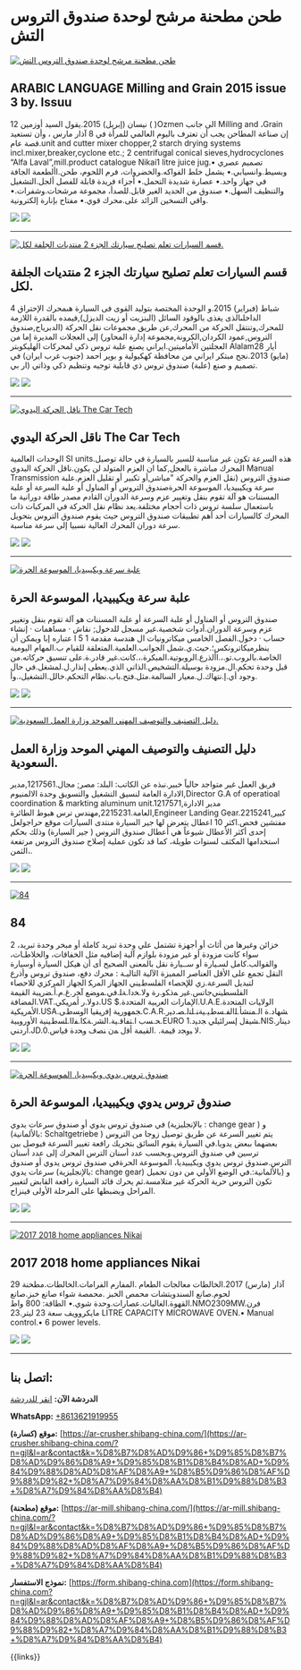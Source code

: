 # طحن مطحنة مرشح لوحدة صندوق التروس التش

<a href="https://swt.shibang-china.com/?n=gjl&l=ar&img&k=%D8%B7%D8%AD%D9%86+%D9%85%D8%B7%D8%AD%D9%86%D8%A9+%D9%85%D8%B1%D8%B4%D8%AD+%D9%84%D9%88%D8%AD%D8%AF%D8%A9+%D8%B5%D9%86%D8%AF%D9%88%D9%82+%D8%A7%D9%84%D8%AA%D8%B1%D9%88%D8%B3+%D8%A7%D9%84%D8%AA%D8%B4" target="_blank">![طحن مطحنة مرشح لوحدة صندوق التروس التش](http://static.shibang-china.com/all-800x300/288.jpg)</a>

## ARABIC LANGUAGE Milling and Grain 2015 issue 3 by. Issuu
12 نيسان (إبريل) 2015.يقول السيد أوزمين ( )Ozmen الى جانب Milling and ،Grain إن صناعة المطاحن يجب أن تعترف باليوم العالمي للمرأة في 8 آذار مارس ، وأن تستعيد قصة عام.unit and cutter mixer chopper,2 starch drying systems incl.mixer,breaker,cyclone etc.; 2 centrifugal conical sieves,hydrocyclones “Alfa Laval”,mill.product catalogue Nikai1 litre juice jug.• تصميم عصري وبسيط.وانسيابي.• يشمل خلط الفواكه.والخضروات، فرم اللحوم، طحن.األطعمة الجافة في جهاز واحد.• عصارة شديدة التحمل.• أجزاء فريدة قابلة للفصل ألجل.التشغيل والتنظيف السهل.• صندوق من الحديد الغير قابل.للصدأ، مجموعة مرشحات.وشفرات.• واقي التسخين الزائد على.محرك قوي.• مفتاح بإنارة إلكترونية.


<a href="https://whatsapp.shibangsoft.com/WhatsApp.php" target="_blank" title="WhatsApp">![](http://static.shibang-china.com/icon/whatsapp.png)</a> <a href="https://swt.shibang-china.com/?n=gjl&l=ar&icon&k=%D8%B7%D8%AD%D9%86+%D9%85%D8%B7%D8%AD%D9%86%D8%A9+%D9%85%D8%B1%D8%B4%D8%AD+%D9%84%D9%88%D8%AD%D8%AF%D8%A9+%D8%B5%D9%86%D8%AF%D9%88%D9%82+%D8%A7%D9%84%D8%AA%D8%B1%D9%88%D8%B3+%D8%A7%D9%84%D8%AA%D8%B4" target="_blank">![](http://static.shibang-china.com/icon/chat-ar.png)</a>

---

<a href="https://swt.shibang-china.com/?n=gjl&l=ar&img&k=%D8%B7%D8%AD%D9%86+%D9%85%D8%B7%D8%AD%D9%86%D8%A9+%D9%85%D8%B1%D8%B4%D8%AD+%D9%84%D9%88%D8%AD%D8%AF%D8%A9+%D8%B5%D9%86%D8%AF%D9%88%D9%82+%D8%A7%D9%84%D8%AA%D8%B1%D9%88%D8%B3+%D8%A7%D9%84%D8%AA%D8%B4" target="_blank">![قسم السيارات تعلم تصليح سيارتك الجزء 2 منتديات الجلفة لكل.](http://static.shibang-china.com/all-800x300/201.jpg)</a>

## قسم السيارات تعلم تصليح سيارتك الجزء 2 منتديات الجلفة لكل.
4 شباط (فبراير) 2015.و الوحدة المختصة بتوليد القوى فى السيارة هىمحرك الإحتراق الداخلىالذى يغذى بالوقود السائل (البنزيت أو زيت الديزل),فيمده بالقدرة اللازمة للمحرك,وتنتقل الحركة من المحرك,عن طريق مجموعات نقل الحركة (الدبرياج,صندوق التروس,عمود الكردان,الكرونة,مجموعة إدارة المحاور) إلى العجلات المديرة إما من العجلتين الأماميتين.ايراني يصنع علبة تروس ذكي لمحركات الهليكوبتر Alalam28 أيار (مايو) 2013.نجح مبتكر ايراني من محافظة كهكيولية و بوير احمد (جنوب غرب ايران) في تصميم و صنع (علبة) صندوق تروس ذي قابلية توجيه وتنظيم ذكي وذاتي (ار بي.


<a href="https://whatsapp.shibangsoft.com/WhatsApp.php" target="_blank" title="WhatsApp">![](http://static.shibang-china.com/icon/whatsapp.png)</a> <a href="https://swt.shibang-china.com/?n=gjl&l=ar&icon&k=%D8%B7%D8%AD%D9%86+%D9%85%D8%B7%D8%AD%D9%86%D8%A9+%D9%85%D8%B1%D8%B4%D8%AD+%D9%84%D9%88%D8%AD%D8%AF%D8%A9+%D8%B5%D9%86%D8%AF%D9%88%D9%82+%D8%A7%D9%84%D8%AA%D8%B1%D9%88%D8%B3+%D8%A7%D9%84%D8%AA%D8%B4" target="_blank">![](http://static.shibang-china.com/icon/chat-ar.png)</a>

---

<a href="https://swt.shibang-china.com/?n=gjl&l=ar&img&k=%D8%B7%D8%AD%D9%86+%D9%85%D8%B7%D8%AD%D9%86%D8%A9+%D9%85%D8%B1%D8%B4%D8%AD+%D9%84%D9%88%D8%AD%D8%AF%D8%A9+%D8%B5%D9%86%D8%AF%D9%88%D9%82+%D8%A7%D9%84%D8%AA%D8%B1%D9%88%D8%B3+%D8%A7%D9%84%D8%AA%D8%B4" target="_blank">![ناقل الحركة اليدوي The Car Tech](http://static.shibang-china.com/all-800x300/70.jpg)</a>

## ناقل الحركة اليدوي The Car Tech
الوحدات العالمية SI units.هذه السرعة تكون غير مناسبة للسير بالسيارة في حالة توصيل المحرك مباشرة بالعجل,كما ان العزم المتولد لن يكون.ناقل الحركة اليدوي Manual Transmission صندوق التروس (نقل العزم والحركة &quot;مباشر,أو تكبير أو تقليل العزم.علبة سرعة ويكيبيديا، الموسوعة الحرةصندوق التروس أو المناول أو علبة السرعة أو علبة المسننات هو آلة تقوم بنقل وتغيير عزم وسرعة الدوران القادم مصدر طاقة دورانية ما باستعمال سلسة تروس ذات أحجام مختلفة.يعد نظام نقل الحركة في المركبات ذات المحرك كالسيارات أحد أهم تطبيقات صندوق التروس حيث يقوم صندوق التروس بتحويل سرعة دوران المحرك العالية نسبيا إلى سرعة مناسبة.


<a href="https://whatsapp.shibangsoft.com/WhatsApp.php" target="_blank" title="WhatsApp">![](http://static.shibang-china.com/icon/whatsapp.png)</a> <a href="https://swt.shibang-china.com/?n=gjl&l=ar&icon&k=%D8%B7%D8%AD%D9%86+%D9%85%D8%B7%D8%AD%D9%86%D8%A9+%D9%85%D8%B1%D8%B4%D8%AD+%D9%84%D9%88%D8%AD%D8%AF%D8%A9+%D8%B5%D9%86%D8%AF%D9%88%D9%82+%D8%A7%D9%84%D8%AA%D8%B1%D9%88%D8%B3+%D8%A7%D9%84%D8%AA%D8%B4" target="_blank">![](http://static.shibang-china.com/icon/chat-ar.png)</a>

---

<a href="https://swt.shibang-china.com/?n=gjl&l=ar&img&k=%D8%B7%D8%AD%D9%86+%D9%85%D8%B7%D8%AD%D9%86%D8%A9+%D9%85%D8%B1%D8%B4%D8%AD+%D9%84%D9%88%D8%AD%D8%AF%D8%A9+%D8%B5%D9%86%D8%AF%D9%88%D9%82+%D8%A7%D9%84%D8%AA%D8%B1%D9%88%D8%B3+%D8%A7%D9%84%D8%AA%D8%B4" target="_blank">![علبة سرعة ويكيبيديا، الموسوعة الحرة](http://static.shibang-china.com/all-800x300/1472.jpg)</a>

## علبة سرعة ويكيبيديا، الموسوعة الحرة
صندوق التروس أو المناول أو علبة السرعة أو علبة المسننات هو آلة تقوم بنقل وتغيير عزم وسرعة الدوران.أدوات شخصية.غير مسجل للدخول; نقاش &middot; مساهمات &middot; إنشاء حساب &middot; دخول.الفصل الخامس ميكاترونيات ال هندسة مقدمة 1 5 ا عتباره إبا ويمكن أن ينظرميكاترونكس؛.حيث.ي.شمل الجوانب.العلمية.المتعلقة للقيام ب.المهام اليومية الخاصة.بالروب.تو.،.األذرع.الروبوتية.المبكرة.،.كانت.غير قادر.ة.على تنسيق حركاته.من قبل وحدة تحكم.ال.مزودة بوسيلة.التشخيص.الذاتي الذي.يعطى إنذار.ل.لمشغل.في حال وجود أي.إ.نتهاك.ل.معيار السالمة.مثل.فتح.باب.نظام التحكم.خالل.التشغيل،.وأ.


<a href="https://whatsapp.shibangsoft.com/WhatsApp.php" target="_blank" title="WhatsApp">![](http://static.shibang-china.com/icon/whatsapp.png)</a> <a href="https://swt.shibang-china.com/?n=gjl&l=ar&icon&k=%D8%B7%D8%AD%D9%86+%D9%85%D8%B7%D8%AD%D9%86%D8%A9+%D9%85%D8%B1%D8%B4%D8%AD+%D9%84%D9%88%D8%AD%D8%AF%D8%A9+%D8%B5%D9%86%D8%AF%D9%88%D9%82+%D8%A7%D9%84%D8%AA%D8%B1%D9%88%D8%B3+%D8%A7%D9%84%D8%AA%D8%B4" target="_blank">![](http://static.shibang-china.com/icon/chat-ar.png)</a>

---

<a href="https://swt.shibang-china.com/?n=gjl&l=ar&img&k=%D8%B7%D8%AD%D9%86+%D9%85%D8%B7%D8%AD%D9%86%D8%A9+%D9%85%D8%B1%D8%B4%D8%AD+%D9%84%D9%88%D8%AD%D8%AF%D8%A9+%D8%B5%D9%86%D8%AF%D9%88%D9%82+%D8%A7%D9%84%D8%AA%D8%B1%D9%88%D8%B3+%D8%A7%D9%84%D8%AA%D8%B4" target="_blank">![دليل التصنيف والتوصيف المهني الموحد وزارة العمل السعودية.](http://static.shibang-china.com/all-800x300/1313.jpg)</a>

## دليل التصنيف والتوصيف المهني الموحد وزارة العمل السعودية.
فريق العمل غير متواجد حالياً خبير.نبذه عن الكاتب: البلد: مصر; مجال.1217561,مدير الادارة العامة لنسيق التشغيل والتسويق وحدة الالمنيوم,Director G.A of operatioal coordination &amp; markting aluminum unit.1217571,مدير الادارة العامة.2215231,مهندس ترس هبوط الطائرة,Engineer Landing Gear.2215241,كبير مفتشين فحص.اكثر 10 اعطال يتعرض لها جير السيارة منتدى السيارات موقع حراجولعل إحدى أكثر الأعطال شيوعاً هي أعطال صندوق التروس ( جير السيارة) وذلك بحكم استخدامها المكثف لسنوات طويلة، كما قد تكون عملية إصلاح صندوق التروس مرتفعة الثمن،.


<a href="https://whatsapp.shibangsoft.com/WhatsApp.php" target="_blank" title="WhatsApp">![](http://static.shibang-china.com/icon/whatsapp.png)</a> <a href="https://swt.shibang-china.com/?n=gjl&l=ar&icon&k=%D8%B7%D8%AD%D9%86+%D9%85%D8%B7%D8%AD%D9%86%D8%A9+%D9%85%D8%B1%D8%B4%D8%AD+%D9%84%D9%88%D8%AD%D8%AF%D8%A9+%D8%B5%D9%86%D8%AF%D9%88%D9%82+%D8%A7%D9%84%D8%AA%D8%B1%D9%88%D8%B3+%D8%A7%D9%84%D8%AA%D8%B4" target="_blank">![](http://static.shibang-china.com/icon/chat-ar.png)</a>

---

<a href="https://swt.shibang-china.com/?n=gjl&l=ar&img&k=%D8%B7%D8%AD%D9%86+%D9%85%D8%B7%D8%AD%D9%86%D8%A9+%D9%85%D8%B1%D8%B4%D8%AD+%D9%84%D9%88%D8%AD%D8%AF%D8%A9+%D8%B5%D9%86%D8%AF%D9%88%D9%82+%D8%A7%D9%84%D8%AA%D8%B1%D9%88%D8%B3+%D8%A7%D9%84%D8%AA%D8%B4" target="_blank">![84](http://static.shibang-china.com/all-800x300/1317.jpg)</a>

## 84
2 خزائن وغيرها من أثاث أو أجهزة تشتمل علي وحدة تبريد كاملة أو مبخر وحدة تبريد، سواء كانت مزودة أو غير مزودة بلوازم آلية إضافيه مثل الخفاقات، والخلاطـات، والقوالب.كامل لسـيارة أو ســيارة نقل بالمعنى الصحيح أى أن هيكل السيارة أوسيارة النقل تجمع على الأقل العناصر المميزة الآلية التاليـة : محرك دفع، صندوق تروس وأذرع لتبديل السرعة.ﺯﻱ ﻟﻺﺤﺼﺎﺀ ﺍﻟﻔﻠﺴﻁﻴﻨﻲ ﺍﻟﺠﻬﺎﺯ ﺍﻟﻤﺭﻜ الجهاز المركزي للاحصاء الفلسطينيﺟﺎﺗﺲ.ﻏﻴﺭ ﻤﺫﻜﻭ.ﺭﺓ ﻭﻻ.ﺨﺩﺍ.ﺔﻠ.ﻓﻲ.ﻤﻭﻀﻊ ﺁﺨﺭ.ﻍ.ﻡ.ﺃ.ﻀﺭﻴﺒﺔ ﺍﻟﻘﻴﻤﺔ ﺍﻟﻤﻀﺎﻓﺔ.VAT.ﺩﻭﻻ.ﺭ ﺃﻤﺭﻴﻜﻲ.US $.ﺍﻹﻤﺎﺭﺍﺕ ﺍﻟﻌﺭﺒﻴﺔ ﺍﻟﻤﺘﺤﺩﺓ.U.A.E.ﺍﻟﻭﻻﻴﺎﺕ ﺍﻟﻤﺘﺤﺩﺓ ﺍﻷﻤﺭﻴﻜﻴﺔ.USA.ﺠﻤﻬﻭﺭﻴﺔ ﺇﻓﺭﻴﻘﻴﺎ ﺍﻟﻭﺴﻁﻰ.C.A.R.ﺸﻬﺎﺩ.ﺓ ﺍﻟ.ﻤﻨﺸﺄ.ﻠﺍﻟﻔ.ﺴﻁﻴ.ﻴﺔﻨ.ﻠﺘﻟ.ﺼ.ﺩﻴﺭ ﺤ.ﺴﺏ ﺍ.ﺘﻔﺎﻗ.ﻴﺔ.ﺍﻟﺸﺭ.ﺔﻜﺍ.ﻔﻟﺍ.ﻠﺴﻁﻴﻨﻴﺔ ﺍﻷﻭﺭﻭﺒﻴﺔ.EURO 1.ﺸﻴﻘل ﺇﺴﺭﺍﺌﻴﻠﻲ ﺠﺩﻴﺩ.NIS.ﺩﻴﻨﺎﺭ ﺃﺭﺩﻨﻲ.JD.ﻻ ﻴﻭﺠﺩ ﻗﻴﻤﺔ. .ﺍﻟﻘﻴﻤﺔ ﺃﻗل ﻤﻥ ﻨﺼﻑ ﻭﺤﺩﺓ ﻗﻴﺎﺱ.0.


<a href="https://whatsapp.shibangsoft.com/WhatsApp.php" target="_blank" title="WhatsApp">![](http://static.shibang-china.com/icon/whatsapp.png)</a> <a href="https://swt.shibang-china.com/?n=gjl&l=ar&icon&k=%D8%B7%D8%AD%D9%86+%D9%85%D8%B7%D8%AD%D9%86%D8%A9+%D9%85%D8%B1%D8%B4%D8%AD+%D9%84%D9%88%D8%AD%D8%AF%D8%A9+%D8%B5%D9%86%D8%AF%D9%88%D9%82+%D8%A7%D9%84%D8%AA%D8%B1%D9%88%D8%B3+%D8%A7%D9%84%D8%AA%D8%B4" target="_blank">![](http://static.shibang-china.com/icon/chat-ar.png)</a>

---

<a href="https://swt.shibang-china.com/?n=gjl&l=ar&img&k=%D8%B7%D8%AD%D9%86+%D9%85%D8%B7%D8%AD%D9%86%D8%A9+%D9%85%D8%B1%D8%B4%D8%AD+%D9%84%D9%88%D8%AD%D8%AF%D8%A9+%D8%B5%D9%86%D8%AF%D9%88%D9%82+%D8%A7%D9%84%D8%AA%D8%B1%D9%88%D8%B3+%D8%A7%D9%84%D8%AA%D8%B4" target="_blank">![صندوق تروس يدوي ويكيبيديا، الموسوعة الحرة](http://static.shibang-china.com/all-800x300/113.jpg)</a>

## صندوق تروس يدوي ويكيبيديا، الموسوعة الحرة
في صندوق تروس يدوي أو صندوق سرعات يدوي (بالإنجليزية : change gear ) و (بالألمانية: Schaltgetriebe ) يتم تغيير السرعة عن طريق توصيل زوجا من التروس بعضهما ببعض يدويا.في السيارة يقوم السائق بتحريك رافعة تغيير السرعة فيوصل بين ترسين في صندوق التروس.وبحسب عدد أسنان الترس المحرك إلى عدد أسنان الترس.صندوق تروس يدوي ويكيبيديا، الموسوعة الحرةفي صندوق تروس يدوي أو صندوق سرعات يدوي (بالإنجليزية: change gear) و (بالألمانية:.في الوضع الأولي من دون تحميل تكون التروس حرية الحركة غير متلامسة.ثم يحرك قائد السيارة رافعة القابض لتغيير المراحل ويضبطها على المرحلة الأولى فينزاح.


<a href="https://whatsapp.shibangsoft.com/WhatsApp.php" target="_blank" title="WhatsApp">![](http://static.shibang-china.com/icon/whatsapp.png)</a> <a href="https://swt.shibang-china.com/?n=gjl&l=ar&icon&k=%D8%B7%D8%AD%D9%86+%D9%85%D8%B7%D8%AD%D9%86%D8%A9+%D9%85%D8%B1%D8%B4%D8%AD+%D9%84%D9%88%D8%AD%D8%AF%D8%A9+%D8%B5%D9%86%D8%AF%D9%88%D9%82+%D8%A7%D9%84%D8%AA%D8%B1%D9%88%D8%B3+%D8%A7%D9%84%D8%AA%D8%B4" target="_blank">![](http://static.shibang-china.com/icon/chat-ar.png)</a>

---

<a href="https://swt.shibang-china.com/?n=gjl&l=ar&img&k=%D8%B7%D8%AD%D9%86+%D9%85%D8%B7%D8%AD%D9%86%D8%A9+%D9%85%D8%B1%D8%B4%D8%AD+%D9%84%D9%88%D8%AD%D8%AF%D8%A9+%D8%B5%D9%86%D8%AF%D9%88%D9%82+%D8%A7%D9%84%D8%AA%D8%B1%D9%88%D8%B3+%D8%A7%D9%84%D8%AA%D8%B4" target="_blank">![2017 2018 home appliances Nikai](http://static.shibang-china.com/all-800x300/1234.jpg)</a>

## 2017 2018 home appliances Nikai
29 آذار (مارس) 2017.الخالطات معالجات الطعام .المفارم الفرامات.الخالطات.مطحنة لحوم.صانع السندويتشات محمص الخبز .محمصة شواء صانع خبز.صانع القهوة.الغاليات.عصارات.وحدة شوي.• الطاقة: 800 واط.NMO2309MW.فرن مايكروويف سعة 23 ليتر.23 LITRE CAPACITY MICROWAVE OVEN.• Manual control.• 6 power levels.

<a href="https://whatsapp.shibangsoft.com/WhatsApp.php" target="_blank" title="WhatsApp">![](http://static.shibang-china.com/icon/whatsapp.png)</a> <a href="https://swt.shibang-china.com/?n=gjl&l=ar&icon&k=%D8%B7%D8%AD%D9%86+%D9%85%D8%B7%D8%AD%D9%86%D8%A9+%D9%85%D8%B1%D8%B4%D8%AD+%D9%84%D9%88%D8%AD%D8%AF%D8%A9+%D8%B5%D9%86%D8%AF%D9%88%D9%82+%D8%A7%D9%84%D8%AA%D8%B1%D9%88%D8%B3+%D8%A7%D9%84%D8%AA%D8%B4" target="_blank">![](http://static.shibang-china.com/icon/chat-ar.png)</a>

---
## اتصل بنا:

**الدردشة الآن:** [انقر للدردشة](https://swt.shibang-china.com?n=gjl&l=ar&contact&k=%D8%B7%D8%AD%D9%86+%D9%85%D8%B7%D8%AD%D9%86%D8%A9+%D9%85%D8%B1%D8%B4%D8%AD+%D9%84%D9%88%D8%AD%D8%AF%D8%A9+%D8%B5%D9%86%D8%AF%D9%88%D9%82+%D8%A7%D9%84%D8%AA%D8%B1%D9%88%D8%B3+%D8%A7%D9%84%D8%AA%D8%B4)

**WhatsApp:**  [+8613621919955](https://whatsapp.shibangsoft.com/WhatsApp.php)

**موقع (كسارة):** [https://ar-crusher.shibang-china.com/](https://ar-crusher.shibang-china.com/?n=gjl&l=ar&contact&k=%D8%B7%D8%AD%D9%86+%D9%85%D8%B7%D8%AD%D9%86%D8%A9+%D9%85%D8%B1%D8%B4%D8%AD+%D9%84%D9%88%D8%AD%D8%AF%D8%A9+%D8%B5%D9%86%D8%AF%D9%88%D9%82+%D8%A7%D9%84%D8%AA%D8%B1%D9%88%D8%B3+%D8%A7%D9%84%D8%AA%D8%B4)

**موقع (مطحنة):** [https://ar-mill.shibang-china.com/](https://ar-mill.shibang-china.com/?n=gjl&l=ar&contact&k=%D8%B7%D8%AD%D9%86+%D9%85%D8%B7%D8%AD%D9%86%D8%A9+%D9%85%D8%B1%D8%B4%D8%AD+%D9%84%D9%88%D8%AD%D8%AF%D8%A9+%D8%B5%D9%86%D8%AF%D9%88%D9%82+%D8%A7%D9%84%D8%AA%D8%B1%D9%88%D8%B3+%D8%A7%D9%84%D8%AA%D8%B4)

**نموذج الاستفسار:** [https://form.shibang-china.com](https://form.shibang-china.com?n=gjl&l=ar&contact&k=%D8%B7%D8%AD%D9%86+%D9%85%D8%B7%D8%AD%D9%86%D8%A9+%D9%85%D8%B1%D8%B4%D8%AD+%D9%84%D9%88%D8%AD%D8%AF%D8%A9+%D8%B5%D9%86%D8%AF%D9%88%D9%82+%D8%A7%D9%84%D8%AA%D8%B1%D9%88%D8%B3+%D8%A7%D9%84%D8%AA%D8%B4)

{{links}}